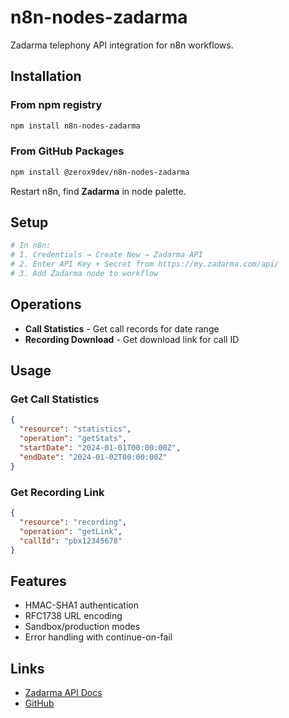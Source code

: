 # n8n-nodes-zadarma

Zadarma telephony API integration for n8n workflows.

## Installation

### From npm registry
```bash
npm install n8n-nodes-zadarma
```

### From GitHub Packages
```bash
npm install @zerox9dev/n8n-nodes-zadarma
```

Restart n8n, find **Zadarma** in node palette.

## Setup

```bash
# In n8n:
# 1. Credentials → Create New → Zadarma API
# 2. Enter API Key + Secret from https://my.zadarma.com/api/
# 3. Add Zadarma node to workflow
```

## Operations

- **Call Statistics** - Get call records for date range
- **Recording Download** - Get download link for call ID

## Usage

### Get Call Statistics
```json
{
  "resource": "statistics",
  "operation": "getStats", 
  "startDate": "2024-01-01T00:00:00Z",
  "endDate": "2024-01-02T00:00:00Z"
}
```

### Get Recording Link
```json
{
  "resource": "recording",
  "operation": "getLink",
  "callId": "pbx12345678"
}
```

## Features

- HMAC-SHA1 authentication
- RFC1738 URL encoding
- Sandbox/production modes
- Error handling with continue-on-fail

## Links

- [Zadarma API Docs](https://zadarma.com/en/support/api/)
- [GitHub](https://github.com/zerox9dev/zadarma-api)